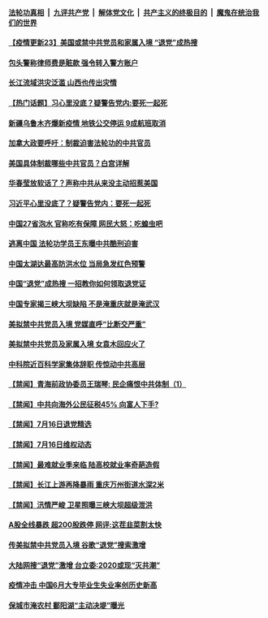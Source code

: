 

####  [法轮功真相](../../../../basic/blob/master/README.md?t=07172102) &nbsp;|&nbsp; [九评共产党](../../../../9ping.md/blob/master/README.md?t=07172102) &nbsp;|&nbsp; [解体党文化](../../../../jtdwh.md/blob/master/README.md?t=07172102)  &nbsp;|&nbsp; [共产主义的终极目的](../../../../gczydzjmd.md/blob/master/README.md?t=07172102) &nbsp;|&nbsp; [魔鬼在统治我们的世界](../../../../mgztzwmdsj.md/blob/master/README.md?t=07172102) 

#### [【疫情更新23】美国或禁中共党员和家属入境 “退党”成热搜](../pages/prog204/a102892257.md?t=07172102) 

#### [包头警称律师费是赃款 强令转入警方账户](../pages/prog204/a102895973.md?t=07172102) 

#### [长江流域洪灾泛滥 山西也传出灾情](../pages/prog204/a102895969.md?t=07172102) 

#### [【热门话题】习心里没底？疑警告党内:要死一起死](../pages/prog204/a102895898.md?t=07172102) 

#### [新疆乌鲁木齐爆新疫情 地铁公交停运 9成航班取消](../pages/prog204/a102895902.md?t=07172102) 

#### [加拿大政要呼吁：制裁迫害法轮功的中共官员](../pages/prog204/a102895814.md?t=07172102) 

#### [美国具体制裁哪些中共官员？白宫详解](../pages/prog204/a102895901.md?t=07172102) 

#### [华春莹放软话了？声称中共从来没主动招惹美国](../pages/prog204/a102895855.md?t=07172102) 

#### [习近平心里没底了？疑警告党内：要死一起死](../pages/prog204/a102895852.md?t=07172102) 

#### [中国27省泡水 官称吃有保障 网民大怒：吃蝗虫吧](../pages/prog204/a102895816.md?t=07172102) 

#### [逃离中国 法轮功学员王东曝中共酷刑迫害](../pages/prog204/a102895831.md?t=07172102) 

#### [中国太湖达最高防洪水位 当局急发红色预警](../pages/prog204/a102895743.md?t=07172102) 

#### [中国“退党”成热搜 一招教你如何领取退党证](../pages/prog204/a102895722.md?t=07172102) 

#### [中国专家揭三峡大坝缺陷 不是淹重庆就是淹武汉](../pages/prog204/a102895711.md?t=07172102) 

#### [美拟禁中共党员入境 党媒直呼“比断交严重”](../pages/prog204/a102895682.md?t=07172102) 

#### [美拟禁中共党员及家属入境 女袁木回应火了](../pages/prog204/a102895681.md?t=07172102) 

#### [中科院近百科学家集体辞职 传惊动中共高层](../pages/prog204/a102895653.md?t=07172102) 

#### [【禁闻】青海前政协委员王瑞琴: 民企痛恨中共体制（1）](../pages/prog204/a102895563.md?t=07172102) 


#### [【禁闻】中共向海外公民征税45% 向富人下手?](../pages/prog204/a102895617.md?t=07172102) 

#### [【禁闻】7月16日退党精选](../pages/prog204/a102895608.md?t=07172102) 

#### [【禁闻】7月16日维权动态](../pages/prog204/a102895597.md?t=07172102) 

#### [【禁闻】最难就业季来临 陆高校就业率奇葩造假](../pages/prog204/a102895546.md?t=07172102) 

#### [【禁闻】长江上游再降暴雨 重庆万州街道水深2米](../pages/prog204/a102895548.md?t=07172102) 

#### [【禁闻】汛情严峻 卫星照曝三峡大坝超级泄洪](../pages/prog204/a102895544.md?t=07172102) 

#### [A股全线暴跌 超200股跌停 网评:这茬韭菜割太快](../pages/prog204/a102895460.md?t=07172102) 

#### [传美拟禁中共党员入境 谷歌“退党”搜索激增](../pages/prog204/a102895423.md?t=07172102) 

#### [大陆网搜“退党”激增 台立委:2020或现“灭共潮”](../pages/prog204/a102895406.md?t=07172102) 

#### [疫情冲击 中国6月大专毕业生失业率创历史新高](../pages/prog204/a102895361.md?t=07172102) 

#### [保城市淹农村 鄱阳湖“主动决堤”曝光](../pages/prog204/a102895320.md?t=07172102) 

